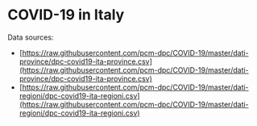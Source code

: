 # COVID-19 in Italy

Data sources:
* [https://raw.githubusercontent.com/pcm-dpc/COVID-19/master/dati-province/dpc-covid19-ita-province.csv](https://raw.githubusercontent.com/pcm-dpc/COVID-19/master/dati-province/dpc-covid19-ita-province.csv)
* [https://raw.githubusercontent.com/pcm-dpc/COVID-19/master/dati-regioni/dpc-covid19-ita-regioni.csv](https://raw.githubusercontent.com/pcm-dpc/COVID-19/master/dati-regioni/dpc-covid19-ita-regioni.csv)
